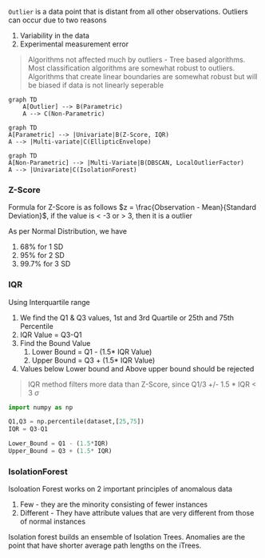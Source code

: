 `Outlier` is a data point that is distant from all other observations. Outliers can occur due to two reasons
1. Variability in the data
2. Experimental measurement error

> Algorithms not affected much by outliers - Tree based algorithms. Most classification algorithms are somewhat robust to outliers. Algorithms that create linear boundaries are somewhat robust but will be biased if data is not linearly seperable

```mermaid
graph TD
	A[Outlier] --> B(Parametric)
	A --> C(Non-Parametric)
```

```mermaid
graph TD
A[Parametric] --> |Univariate|B(Z-Score, IQR)
A --> |Multi-variate|C(EllipticEnvelope)
```

```mermaid
graph TD
A[Non-Parametric] --> |Multi-Variate|B(DBSCAN, LocalOutlierFactor)
A --> |Univariate|C(IsolationForest)
```

### Z-Score

Formula for Z-Score is as follows $z = \frac{Observation - Mean}{Standard Deviation}$, if the value is < -3 or > 3, then it is a outlier

As per Normal Distribution, we have 
1. 68% for 1 SD
2. 95% for 2 SD
3. 99.7% for 3 SD

### IQR 

Using Interquartile range
1. We find the Q1 & Q3 values, 1st and 3rd Quartile or 25th and 75th Percentile
2. IQR Value = Q3-Q1
3. Find the Bound Value
	1. Lower Bound = Q1 - (1.5* IQR Value)
	2. Upper Bound = Q3 + (1.5* IQR Value)	
4. Values below Lower bound and Above upper bound should be rejected

> IQR method filters more data than Z-Score, since Q1/3 +/- 1.5 * IQR < 3 $\sigma$

```py
import numpy as np

Q1,Q3 = np.percentile(dataset,[25,75])
IQR = Q3-Q1

Lower_Bound = Q1 - (1.5*IQR)
Upper_Bound = Q3 + (1.5* IQR)
```

### IsolationForest
Isoloation Forest works on 2 important principles of anomalous data
1. Few - they are the minority consisting of fewer instances
2. Different - They have attribute values that are very different from those of normal instances

Isolation forest builds an ensemble of Isolation Trees. Anomalies are the point that have shorter average path lengths on the iTrees.
